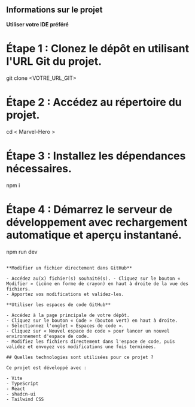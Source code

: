 ## Informations sur le projet
**Utiliser votre IDE préféré**
# Étape 1 : Clonez le dépôt en utilisant l'URL Git du projet.
git clone <VOTRE_URL_GIT>

# Étape 2 : Accédez au répertoire du projet.
cd < Marvel-Hero >

# Étape 3 : Installez les dépendances nécessaires.
npm i

# Étape 4 : Démarrez le serveur de développement avec rechargement automatique et aperçu instantané.
npm run dev
```

**Modifier un fichier directement dans GitHub**

- Accédez au(x) fichier(s) souhaité(s). - Cliquez sur le bouton « Modifier » (icône en forme de crayon) en haut à droite de la vue des fichiers.
- Apportez vos modifications et validez-les.

**Utiliser les espaces de code GitHub**

- Accédez à la page principale de votre dépôt.
- Cliquez sur le bouton « Code » (bouton vert) en haut à droite.
- Sélectionnez l'onglet « Espaces de code ».
- Cliquez sur « Nouvel espace de code » pour lancer un nouvel environnement d'espace de code.
- Modifiez les fichiers directement dans l'espace de code, puis validez et envoyez vos modifications une fois terminées.

## Quelles technologies sont utilisées pour ce projet ?

Ce projet est développé avec :

- Vite
- TypeScript
- React
- shadcn-ui
- Tailwind CSS